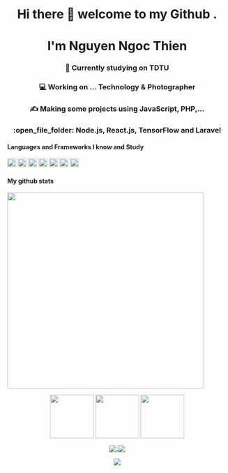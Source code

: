 <h1 align="center">Hi there 👋 welcome to my Github .</h1>
<h1 align="center">I'm Nguyen Ngoc Thien</h1>

<h3 align="center">📘 Currently studying on TDTU</h3>
<h3 align="center">💻 Working on ... Technology & Photographer </h3>
<h3 align="center">✍️ Making some projects using JavaScript, PHP,...</h3>
<h3 align="center">:open_file_folder: Node.js, React.js, TensorFlow and Laravel </h3>

#### Languages and Frameworks I know and Study

<code><img width="20" src="https://user-images.githubusercontent.com/67463412/129682914-b775d29f-107c-42c4-b7df-064a12edcfb6.png" /></code>
<code><img width="20" src="https://user-images.githubusercontent.com/67463412/129682987-540e581b-999d-4ea1-bf3c-50c5216e9400.png" /></code>
<code><img width="20" src="https://user-images.githubusercontent.com/67463412/129683263-3a59278c-7ed0-4aa0-904c-698634df26a4.png" /></code>
<code><img width="20" src="https://user-images.githubusercontent.com/67463412/129683635-226e9808-f7bd-441c-9479-553c0d2f0ba0.png" /></code>
<code><img width="20" src="https://user-images.githubusercontent.com/67463412/129683778-91b7d0c7-ecf5-4f38-9e1e-52678e14512f.png" /></code>
<code><img width="20" src="https://user-images.githubusercontent.com/67463412/129683735-cf63ca20-e337-47c5-afba-cc55db9a4d22.png" /></code>
<code><img width="20" src="https://user-images.githubusercontent.com/67463412/129683854-98cdb97b-1677-4319-b0b7-3977b2b22c36.png" /></code>
 

#### My github stats
<img width="450" src="https://github-readme-stats.vercel.app/api?username=Zeroryo&show_icons=true&theme=tokyonight" />

<p align="center" style="margin-bottom: 10px">
	<img src="https://media3.giphy.com/media/ln7z2eWriiQAllfVcn/200w.webp" width="100" />
	<img src="https://i.giphy.com/media/eNAsjO55tPbgaor7ma/200w.webp" width="100" />
	<img src="https://media.giphy.com/media/kdFc8fubgS31b8DsVu/giphy.gif" width="100" />
</p>
<center>
<a href="https://github.com/ZeroRyo/lux_shop_travel">
  <img align="center" src="https://github-readme-stats.vercel.app/api/pin/?username=ZeroRyo&repo=lux_shop_travel" />
</a>
<a href="https://github.com/ZeroRyo/hoctap">
  <img align="center" src="https://github-readme-stats.vercel.app/api/pin/?username=ZeroRyo&repo=hoctap" />
</a>
</br>
<p align="center" style="margin-bottom: 20px">
	<img src="https://github-readme-stats.vercel.app/api/top-langs/?username=Zeroryo&layout=compact"></img>
</p>
</center>
